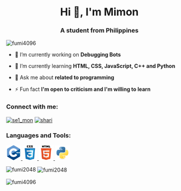 <h1 align="center">Hi 👋, I'm Mimon</h1>
<h3 align="center">A student from Philippines</h3>

<p align="left"> <img src="https://komarev.com/ghpvc/?username=fumi4096&label=Profile%20views&color=0e75b6&style=flat" alt="fumi4096" /> </p>

- 🔭 I’m currently working on **Debugging Bots**

- 🌱 I’m currently learning **HTML, CSS, JavaScript, C++ and Python**

- 💬 Ask me about **related to programming**

- ⚡ Fun fact **I'm open to criticism and I'm willing to learn**

<h3 align="left">Connect with me:</h3>
<p align="left">
<a href="https://instagram.com/se1_mon" target="blank"><img align="center" src="https://raw.githubusercontent.com/rahuldkjain/github-profile-readme-generator/master/src/images/icons/Social/instagram.svg" alt="se1_mon" height="30" width="40" /></a>
<a href="https://www.youtube.com/c/shari" target="blank"><img align="center" src="https://raw.githubusercontent.com/rahuldkjain/github-profile-readme-generator/master/src/images/icons/Social/youtube.svg" alt="shari" height="30" width="40" /></a>
</p>

<h3 align="left">Languages and Tools:</h3>
<p align="left"> <a href="https://www.w3schools.com/cpp/" target="_blank" rel="noreferrer"> <img src="https://raw.githubusercontent.com/devicons/devicon/master/icons/cplusplus/cplusplus-original.svg" alt="cplusplus" width="40" height="40"/> </a> <a href="https://www.w3schools.com/css/" target="_blank" rel="noreferrer"> <img src="https://raw.githubusercontent.com/devicons/devicon/master/icons/css3/css3-original-wordmark.svg" alt="css3" width="40" height="40"/> </a> <a href="https://www.w3.org/html/" target="_blank" rel="noreferrer"> <img src="https://raw.githubusercontent.com/devicons/devicon/master/icons/html5/html5-original-wordmark.svg" alt="html5" width="40" height="40"/> </a> <a href="https://www.python.org" target="_blank" rel="noreferrer"> <img src="https://raw.githubusercontent.com/devicons/devicon/master/icons/python/python-original.svg" alt="python" width="40" height="40"/> </a> </p>

<p><img align="left" src="https://github-readme-stats.vercel.app/api/top-langs?username=fumi4096&show_icons=true&locale=en&layout=compact" alt="fumi2048" /></p>

<p>&nbsp;<img align="center" src="https://github-readme-stats.vercel.app/api?username=fumi4096&show_icons=true&locale=en" alt="fumi2048" /></p>

<p><img align="center" src="https://github-readme-streak-stats.herokuapp.com/?user=fumi4096&" alt="fumi4096" /></p>


